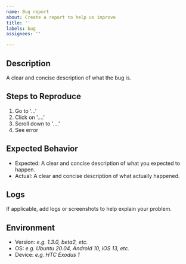 ```yaml
---
name: Bug report
about: Create a report to help us improve
title: ''
labels: bug
assignees: ''

---
```


## Description

A clear and concise description of what the bug is.

## Steps to Reproduce

1. Go to '...'
2. Click on '....'
3. Scroll down to '....'
4. See error

## Expected Behavior

* Expected: A clear and concise description of what you expected to happen.
* Actual: A clear and concise description of what actually happened.

## Logs

If applicable, add logs or screenshots to help explain your problem.

## Environment

* Version: _e.g. 1.3.0, beta2, etc._
* OS: _e.g. Ubuntu 20.04, Android 10, iOS 13, etc._
* Device: _e.g. HTC Exodus 1_